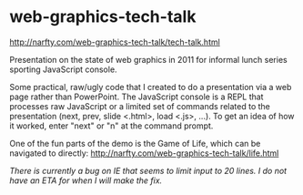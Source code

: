 # web-graphics-tech-talk
http://narfty.com/web-graphics-tech-talk/tech-talk.html

Presentation on the state of web graphics in 2011 for informal lunch series sporting JavaScript console.

Some practical, raw/ugly code that I created to do a presentation via a web page rather than PowerPoint. The JavaScript console is a REPL that processes raw JavaScript or a limited set of commands related to the presentation (next, prev, slide <.html>, load <.js>, ...). To get an idea of how it worked, enter "next" or "n" at the command prompt.

One of the fun parts of the demo is the Game of Life, which can be navigated to directly: http://narfty.com/web-graphics-tech-talk/life.html

*There is currently a bug on IE that seems to limit input to 20 lines. I do not have an ETA for when I will make the fix.*
